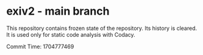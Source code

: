 # exiv2 - main branch

This repository contains frozen state of the repository.
Its history is cleared. It is used only for static code
analysis with Codacy.

Commit Time: 1704777469